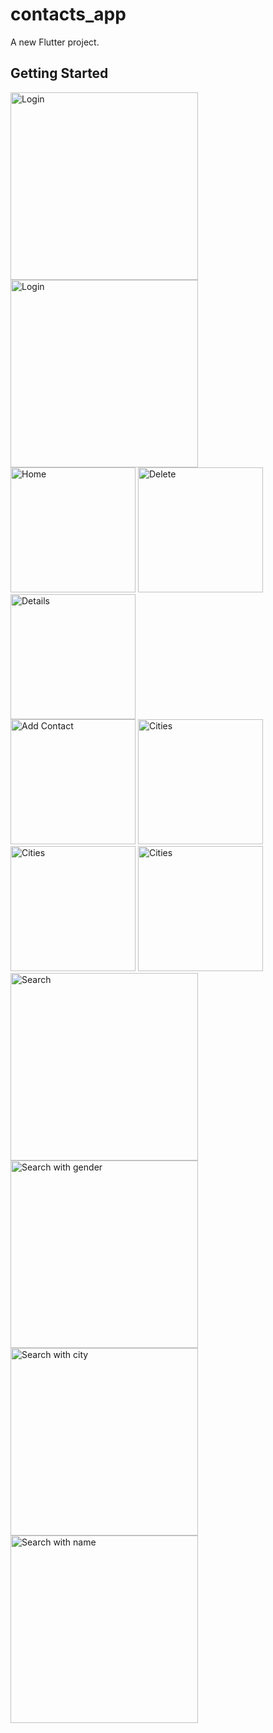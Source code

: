 # contacts_app

A new Flutter project.

## Getting Started
<div>
<img src="assets/app_ss/splash.png" alt="Login" width="300"/>
    <img src="assets/app_ss/login.png" alt="Login" width="300"/>
    
</div>

<div>
    <img src="assets/app_ss/home.png" alt="Home" width="200"/>
    <img src="assets/app_ss/delete.png" alt="Delete" width="200"/>
    <img src="assets/app_ss/details.png" alt="Details" width="200"/>

</div>

<div>
   <img src="assets/app_ss/addcontact.png" alt="Add Contact" width="200"/>
    <img src="assets/app_ss/addcity.png" alt="Cities" width="200"/>
    <img src="assets/app_ss/town.png" alt="Cities" width="200"/>
    <img src="assets/app_ss/cameredialog.png" alt="Cities" width="200"/>
</div>

<div>
   <img src="assets/app_ss/search.png" alt="Search" width="300"/>
    <img src="assets/app_ss/searchgender.png" alt="Search with gender" width="300"/>
</div>
<div>
     <img src="assets/app_ss/searchwithcity.png" alt="Search with city" width="300"/>
    <img src="assets/app_ss/searchwithname.png" alt="Search with name" width="300"/>
</div>